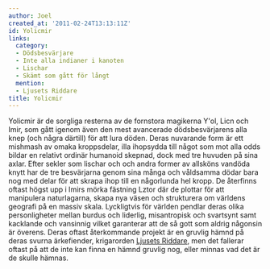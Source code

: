 ```yaml
---
author: Joel
created_at: '2011-02-24T13:13:11Z'
id: Yolicmir
links:
  category:
  - Dödsbesvärjare
  - Inte alla indianer i kanoten
  - Lischar
  - Skämt som gått för långt
  mention:
  - Ljusets Riddare
title: Yolicmir
---
```


Yolicmir är de sorgliga resterna av de fornstora magikerna Y'ol, Licn och Imir, som gått igenom även
den mest avancerade dödsbesvärjarens alla knep (och några därtill) för att lura döden. Deras
nuvarande form är ett mishmash av omaka kroppsdelar, illa ihopsydda till något som mot alla odds
bildar en relativt ordinär humanoid skepnad, dock med tre huvuden på sina axlar. Efter sekler som
lischar och och andra former av allsköns vandöda knytt har de tre besvärjarna genom sina många och
våldsamma dödar bara nog med delar för att skrapa ihop till en någorlunda hel kropp. De återfinns
oftast högst upp i Imirs mörka fästning Lztor där de plottar för att manipulera naturlagarna, skapa
nya väsen och strukturera om världens geografi på en massiv skala. Lyckligtvis för världen pendlar
deras olika personligheter mellan burdus och liderlig, misantropisk och svartsynt samt kacklande och
vansinnig vilket garanterar att de så gott som aldrig någonsin är överens. Deras oftast återkommande
projekt är en gruvlig hämnd på deras svurna ärkefiender, krigarorden [Ljusets Riddare], men det
fallerar oftast på att de inte kan finna en hämnd gruvlig nog, eller minnas vad det är de skulle
hämnas.

  [Ljusets Riddare]: Ljusets_Riddare